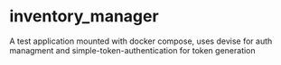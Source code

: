 # inventory_manager
A test application mounted with docker compose, uses devise for auth managment and simple-token-authentication for token generation

